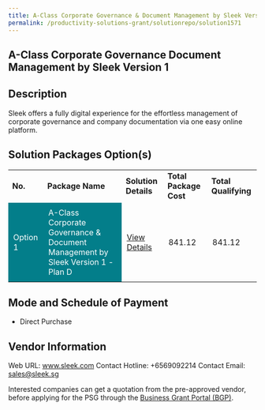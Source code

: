 ```yaml
---
title: A-Class Corporate Governance & Document Management by Sleek Version 1
permalink: /productivity-solutions-grant/solutionrepo/solution1571
---
```


## A-Class Corporate Governance Document Management by Sleek Version 1

## Description

Sleek offers a fully digital experience for the effortless management of corporate governance and company documentation via one easy online platform.

## Solution Packages Option(s)

<table>
<tr>
<td><b>No.</b></td>
<td><b>Package Name</b></td>
<td><b>Solution Details</b></td>
<td><b>Total Package Cost</b></td>
<td><b>Total Qualifying</b></td>
</tr>
<tr>
<td style='padding: 10px; background-color: #037E8A; color: #FFFFFF;'>Option 1</td>
<td style='padding: 10px; background-color: #037E8A; color: #FFFFFF;'>A-Class Corporate Governance & Document Management by Sleek Version 1 - Plan D</td>
<td style='padding: 10px;'><a href='https://www.gobusiness.gov.sg/images/psg/DesensitisedSleekDocMgtCRwef8April2021_Part_4.pdf' target='_blank'>View Details</a></td>
<td style='padding: 10px;'>841.12</td>
<td style='padding: 10px;'>841.12</td>
</tr>
</table>

## Mode and Schedule of Payment

 - Direct Purchase

## Vendor Information

 Web URL: www.sleek.com 
Contact Hotline: +6569092214 
Contact Email: sales@sleek.sg 


Interested companies can get a quotation from the pre-approved vendor, before applying for the PSG through the <a href='https://www.businessgrants.gov.sg/'>Business Grant Portal (BGP)</a>.

<script src="/jquery/resize-tables.js"></script>
